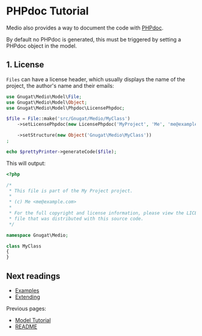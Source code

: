 # PHPdoc Tutorial

Medio also provides a way to document the code with [PHPdoc](http://www.phpdoc.org/).

By default no PHPdoc is generated, this must be triggered by setting a PHPdoc object in the model.

## 1. License

`Files` can have a license header, which usually displays the name of the project,
the author's name and their emails:

```php
use Gnugat\Medio\Model\File;
use Gnugat\Medio\Model\Object;
use Gnugat\Medio\Model\Phpdoc\LicensePhpdoc;

$file = File::make('src/Gnugat/Medio/MyClass')
    ->setLicensePhpdoc(new LicensePhpdoc('MyProject', 'Me', 'me@example.com'))

    ->setStructure(new Object('Gnugat\Medio\MyClass'))
;

echo $prettyPrinter->generateCode($file);
```

This will output:

```php
<?php

/*
 * This file is part of the My Project project.
 *
 * (c) Me <me@example.com>
 *
 * For the full copyright and license information, please view the LICENSE
 * file that was distributed with this source code.
 */

namespace Gnugat\Medio;

class MyClass
{
}
```

## Next readings

* [Examples](03-examples.md)
* [Extending](04-extending.md)

Previous pages:

* [Model Tutorial](01-model-tutorial.md)
* [README](../README.md)
